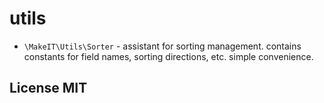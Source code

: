 # utils

- `\MakeIT\Utils\Sorter` - assistant for sorting management. contains constants for field names, sorting directions, etc. simple convenience.


## License MIT
